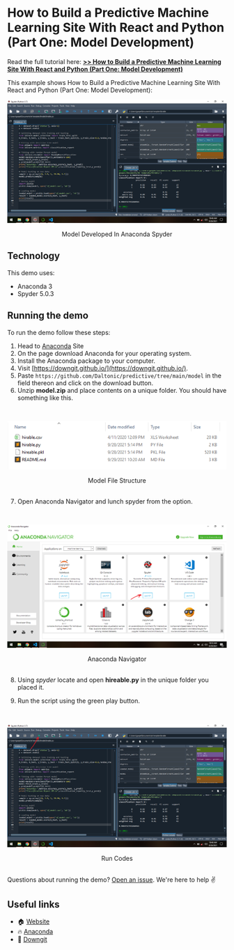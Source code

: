 # How to Build a Predictive Machine Learning Site With React and Python (Part One: Model Development)

Read the full tutorial here: [**>> How to Build a Predictive Machine Learning Site With React and Python (Part One: Model Development)**](https://daltonic.github.io)

This example shows How to Build a Predictive Machine Learning Site With React and Python (Part One: Model Development):

![Model Developed In Anaconda Spyder](../screenshots/model/1.png)
<center><figcaption>Model Developed In Anaconda Spyder</figcaption></center>

## Technology

This demo uses:

- Anaconda 3
- Spyder 5.0.3

## Running the demo

To run the demo follow these steps:

1. Head to [Anaconda](https://www.anaconda.com/products/individual) Site
2. On the page download Anaconda for your operating system.
3. Install the Anaconda package to your computer.
4. Visit [https://downgit.github.io/](https://downgit.github.io/). 
5. Paste ```https://github.com/Daltonic/predictive/tree/main/model``` in the field thereon and click on the download button.
6. Unzip **model.zip** and place contents on a unique folder. You should have something like this.
<br/>

![Model File Structure](../screenshots/model/2.png)
<center><figcaption>Model File Structure</figcaption></center>
<br/>

7. Open Anaconda Navigator and lunch spyder from the option.
<br/>

![Anaconda Navigator](../screenshots/model/3.png)
<center><figcaption>Anaconda Navigator</figcaption></center>
<br/>

8. Using *spyder* locate and open **hireable.py** in the unique folder you placed it.

9. Run the script using the green play button.
<br/>

![Run Codes](../screenshots/model/4.png)
<center><figcaption>Run Codes</figcaption></center>
<br/>

Questions about running the demo? [Open an issue](https://github.com/Daltonic/slack-clone/issues). We're here to help ✌️

## Useful links

- 🏠 [Website](https://daltonic.github.io/)
- 🔥 [Anaconda](https://www.anaconda.com/products/individual/)
- 🔷 [Downgit](https://downgit.github.io/)

